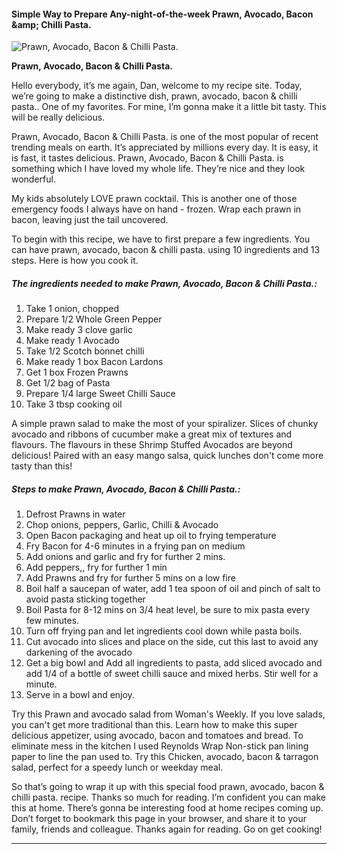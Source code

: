             

#### Simple Way to Prepare Any-night-of-the-week Prawn, Avocado, Bacon &amp;amp; Chilli Pasta.

![Prawn, Avocado, Bacon &amp; Chilli Pasta.](https://img-global.cpcdn.com/recipes/5776237983170560/751x532cq70/prawn-avocado-bacon-chilli-pasta-recipe-main-photo.jpg)

**Prawn, Avocado, Bacon &amp; Chilli Pasta.**

Hello everybody, it’s me again, Dan, welcome to my recipe site. Today, we’re going to make a distinctive dish, prawn, avocado, bacon & chilli pasta.. One of my favorites. For mine, I’m gonna make it a little bit tasty. This will be really delicious.

Prawn, Avocado, Bacon & Chilli Pasta. is one of the most popular of recent trending meals on earth. It’s appreciated by millions every day. It is easy, it is fast, it tastes delicious. Prawn, Avocado, Bacon & Chilli Pasta. is something which I have loved my whole life. They’re nice and they look wonderful.

My kids absolutely LOVE prawn cocktail. This is another one of those emergency foods I always have on hand - frozen. Wrap each prawn in bacon, leaving just the tail uncovered.

To begin with this recipe, we have to first prepare a few ingredients. You can have prawn, avocado, bacon & chilli pasta. using 10 ingredients and 13 steps. Here is how you cook it.

##### The ingredients needed to make Prawn, Avocado, Bacon & Chilli Pasta.:

1.  Take 1 onion, chopped
2.  Prepare 1/2 Whole Green Pepper
3.  Make ready 3 clove garlic
4.  Make ready 1 Avocado
5.  Take 1/2 Scotch bonnet chilli
6.  Make ready 1 box Bacon Lardons
7.  Get 1 box Frozen Prawns
8.  Get 1/2 bag of Pasta
9.  Prepare 1/4 large Sweet Chilli Sauce
10.  Take 3 tbsp cooking oil

A simple prawn salad to make the most of your spiralizer. Slices of chunky avocado and ribbons of cucumber make a great mix of textures and flavours. The flavours in these Shrimp Stuffed Avocados are beyond delicious! Paired with an easy mango salsa, quick lunches don't come more tasty than this!

##### Steps to make Prawn, Avocado, Bacon & Chilli Pasta.:

1.  Defrost Prawns in water
2.  Chop onions, peppers, Garlic, Chilli & Avocado
3.  Open Bacon packaging and heat up oil to frying temperature
4.  Fry Bacon for 4-6 minutes in a frying pan on medium
5.  Add onions and garlic and fry for further 2 mins.
6.  Add peppers,, fry for further 1 min
7.  Add Prawns and fry for further 5 mins on a low fire
8.  Boil half a saucepan of water, add 1 tea spoon of oil and pinch of salt to avoid pasta sticking together
9.  Boil Pasta for 8-12 mins on 3/4 heat level, be sure to mix pasta every few minutes.
10.  Turn off frying pan and let ingredients cool down while pasta boils.
11.  Cut avocado into slices and place on the side, cut this last to avoid any darkening of the avocado
12.  Get a big bowl and Add all ingredients to pasta, add sliced avocado and add 1/4 of a bottle of sweet chilli sauce and mixed herbs. Stir well for a minute.
13.  Serve in a bowl and enjoy.

Try this Prawn and avocado salad from Woman's Weekly. If you love salads, you can't get more traditional than this. Learn how to make this super delicious appetizer, using avocado, bacon and tomatoes and bread. To eliminate mess in the kitchen I used Reynolds Wrap Non-stick pan lining paper to line the pan used to. Try this Chicken, avocado, bacon & tarragon salad, perfect for a speedy lunch or weekday meal.

So that’s going to wrap it up with this special food prawn, avocado, bacon & chilli pasta. recipe. Thanks so much for reading. I’m confident you can make this at home. There’s gonna be interesting food at home recipes coming up. Don’t forget to bookmark this page in your browser, and share it to your family, friends and colleague. Thanks again for reading. Go on get cooking!

* * *